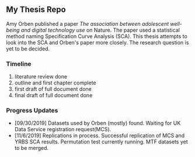 ## My Thesis Repo

Amy Orben published a paper *The association between adolescent well-being and digital technology use* on Nature. The paper used a statistical method naming Specification Curve Analysis (SCA). This thesis attempts to look into the SCA and Orben's paper more closely. The research question is yet to be decided.


### Timeline
1. literature review done
2. outline and first chapter complete
3. first draft of full document done
4. final draft of full document done

### Progress Updates

- [09/30/2019] Datasets used by Orben (mostly) found. Waiting for UK Data Service registration request(MCS). 
- [11/6/2019] Replications in process. Successful replication of MCS and YRBS SCA results. Permutation test currently running. MTF datasets yet to be merged. 
